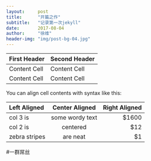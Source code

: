 ```yaml
---
layout:     post
title:      "开篇之作"
subtitle:   "记录第一次jekyll"
date:       2017-08-04
author:     "徐维"
header-img: "img/post-bg-04.jpg"
---
```


First Header  | Second Header
------------- | -------------
Content Cell  | Content Cell
Content Cell  | Content Cell

You can align cell contents with syntax like this:

| Left Aligned  | Center Aligned  | Right Aligned |
|:------------- |:---------------:| -------------:|
| col 3 is      | some wordy text |         $1600 |
| col 2 is      | centered        |           $12 |
| zebra stripes | are neat        |            $1 |

#一群屌丝




